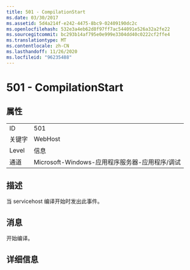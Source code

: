 ```yaml
---
title: 501 - CompilationStart
ms.date: 03/30/2017
ms.assetid: 5d4a214f-e242-4475-8bc9-02409190dc2c
ms.openlocfilehash: 532e3a4eb62d8f97ff7ac544091e526a32a2fe22
ms.sourcegitcommit: bc293b14af795e0e999e3304dd40c0222cf2ffe4
ms.translationtype: MT
ms.contentlocale: zh-CN
ms.lasthandoff: 11/26/2020
ms.locfileid: "96235488"
---
```

# <a name="501---compilationstart"></a>501 - CompilationStart

## <a name="properties"></a>属性  
  
|||  
|-|-|  
|ID|501|  
|关键字|WebHost|  
|Level|信息|  
|通道|Microsoft-Windows-应用程序服务器-应用程序/调试|  
  
## <a name="description"></a>描述  

 当 servicehost 编译开始时发出此事件。  
  
## <a name="message"></a>消息  

 开始编译。  
  
## <a name="details"></a>详细信息
